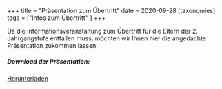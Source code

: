 +++
title = "Präsentation zum Übertritt"
date = 2020-09-28
[taxonomies]
tags = ["Infos zum Übertritt" ]
+++

Da die Informationsveranstaltung zum Übertritt für die Eltern der 2. Jahrgangstufe entfallen muss, möchten wir Ihnen hier die angedachte Präsentation zukommen lassen:

<!-- more -->

##### Download der Präsentation:

[Herunterladen](https://volksschule-partenkirchen.de/wp-content/uploads/PPP_Das_differenzierte_Schulsystem-02.03.2020_Original.pdf)
